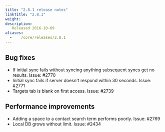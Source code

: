 ```yaml
---
title: "2.8.1 release notes"
linkTitle: "2.8.1"
weight:
description:
   Released 2016-10-09
aliases:
  -    /core/releases/2.8.1
---
```


## Bug fixes

- If initial sync fails without syncing anything subsequent syncs get no results. Issue: #2770
- Initial sync fails if server doesn't respond within 30 seconds. Issue: #2771
- Targets tab is blank on first access. Issue: #2739

## Performance improvements

- Adding a space to a contact search term performs poorly. Issue: #2769
- Local DB grows without limit. Issue: #2434
